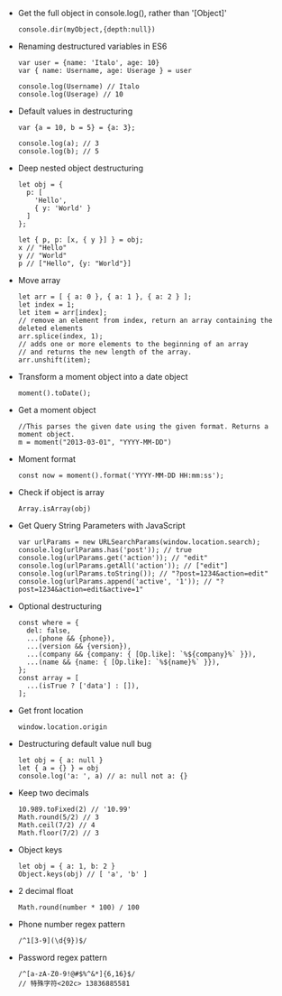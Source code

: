 - Get the full object in console.log(), rather than '[Object]'

      console.dir(myObject,{depth:null})

- Renaming destructured variables in ES6

      var user = {name: 'Italo', age: 10}
      var { name: Username, age: Userage } = user
       
      console.log(Username) // Italo
      console.log(Userage) // 10

- Default values in destructuring

      var {a = 10, b = 5} = {a: 3};

      console.log(a); // 3
      console.log(b); // 5

- Deep nested object destructuring

      let obj = {
        p: [
          'Hello',
          { y: 'World' }
        ]
      };
      
      let { p, p: [x, { y }] } = obj;
      x // "Hello"
      y // "World"
      p // ["Hello", {y: "World"}]

- Move array

      let arr = [ { a: 0 }, { a: 1 }, { a: 2 } ];
      let index = 1;
      let item = arr[index];
      // remove an element from index, return an array containing the deleted elements
      arr.splice(index, 1);
      // adds one or more elements to the beginning of an array
      // and returns the new length of the array.
      arr.unshift(item);

- Transform a moment object into a date object

      moment().toDate();

- Get a moment object

      //This parses the given date using the given format. Returns a moment object.
      m = moment("2013-03-01", "YYYY-MM-DD")

- Moment format

      const now = moment().format('YYYY-MM-DD HH:mm:ss');

- Check if object is array

      Array.isArray(obj)

- Get Query String Parameters with JavaScript

      var urlParams = new URLSearchParams(window.location.search);
      console.log(urlParams.has('post')); // true
      console.log(urlParams.get('action')); // "edit"
      console.log(urlParams.getAll('action')); // ["edit"]
      console.log(urlParams.toString()); // "?post=1234&action=edit"
      console.log(urlParams.append('active', '1')); // "?post=1234&action=edit&active=1"

- Optional destructuring

      const where = {
        del: false,
        ...(phone && {phone}),
        ...(version && {version}),
        ...(company && {company: { [Op.like]: `%${company}%` }}),
        ...(name && {name: { [Op.like]: `%${name}%` }}),
      };
      const array = [
        ...(isTrue ? ['data'] : []),
      ];

- Get front location

      window.location.origin

- Destructuring default value null bug

      let obj = { a: null }
      let { a = {} } = obj
      console.log('a: ', a) // a: null not a: {}

- Keep two decimals

      10.989.toFixed(2) // '10.99'
      Math.round(5/2) // 3
      Math.ceil(7/2) // 4
      Math.floor(7/2) // 3

- Object keys

      let obj = { a: 1, b: 2 }
      Object.keys(obj) // [ 'a', 'b' ]

- 2 decimal float

      Math.round(number * 100) / 100

- Phone number regex pattern

      /^1[3-9](\d{9})$/

- Password regex pattern

      /^[a-zA-Z0-9!@#$%^&*]{6,16}$/
      // 特殊字符<202c> 13836885581‬
